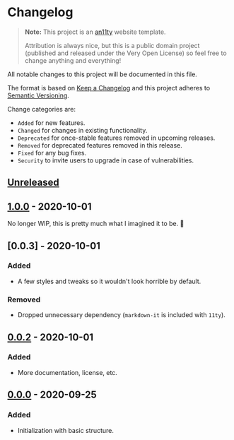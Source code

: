# Changelog

> **Note:** This project is an [an11ty](https://github.com/an11ty/an11ty)
> website template.
>
> Attribution is always nice, but this is a public domain project (published
> and released under the Very Open License) so feel free to change anything
> and everything!

All notable changes to this project will be documented in this file.

The format is based on [Keep a Changelog](http://keepachangelog.com/en/1.0.0/)
and this project adheres to [Semantic Versioning](http://semver.org/spec/v2.0.0.html).

Change categories are:

* `Added` for new features.
* `Changed` for changes in existing functionality.
* `Deprecated` for once-stable features removed in upcoming releases.
* `Removed` for deprecated features removed in this release.
* `Fixed` for any bug fixes.
* `Security` to invite users to upgrade in case of vulnerabilities.

## [Unreleased]

## [1.0.0] - 2020-10-01

No longer WIP, this is pretty much what I imagined it to be. 🎉

## [0.0.3] - 2020-10-01

### Added
- A few styles and tweaks so it wouldn't look horrible by default.

### Removed
- Dropped unnecessary dependency (`markdown-it` is included with `11ty`).

## [0.0.2] - 2020-10-01

### Added
- More documentation, license, etc.

## [0.0.0] - 2020-09-25

### Added
- Initialization with basic structure.

[Unreleased]: https://github.com/an11ty/template-minimal/compare/v1.0.0...HEAD
[1.0.0]: https://github.com/an11ty/template-minimal/compare/v0.0.2...v1.0.0
[0.0.2]: https://github.com/an11ty/template-minimal/compare/v0.0.0...v0.0.2
[0.0.0]: https://github.com/an11ty/template-minimal/tree/v0.0.0
